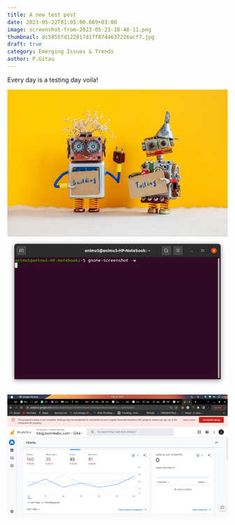 ```yaml
---
title: A new test post
date: 2023-05-22T01:05:00.669+03:00
image: screenshot-from-2023-05-21-10-48-11.png
thumbnail: dc5855fd122817d1ff87d4637226acf7.jpg
draft: true
category: Emerging Issues & Trends
author: P.Gitau
---
```

Every day is a testing day voila!

![](imageedit_4_4158722024.jpg)
![](screenshot-from-2022-03-04-20-20-49.png)

![](screenshot-from-2023-05-25-00-27-16.png)
